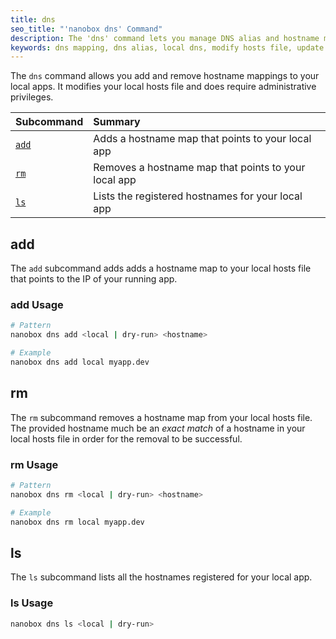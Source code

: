 ```yaml
---
title: dns
seo_title: "'nanobox dns' Command"
description: The 'dns' command lets you manage DNS alias and hostname mappings to local apps.
keywords: dns mapping, dns alias, local dns, modify hosts file, update /etc/hosts
---
```


The `dns` command allows you add and remove hostname mappings to your local apps. It modifies
your local hosts file and does require administrative privileges.

| Subcommand          | Summary                                              |
|:--------------------|:-----------------------------------------------------|
| [`add`](#add)       | Adds a hostname map that points to your local app    |
| [`rm`](#rm)         | Removes a hostname map that points to your local app |
| [`ls`](#ls)         | Lists the registered hostnames for your local app    |

## add
The `add` subcommand adds adds a hostname map to your local hosts file that points to the IP of your running app.

### add Usage
```bash
# Pattern
nanobox dns add <local | dry-run> <hostname>

# Example
nanobox dns add local myapp.dev
```

## rm
The `rm` subcommand removes a hostname map from your local hosts file. The provided hostname much be an *exact match* of a hostname in your local hosts file in order for the removal to be successful.

### rm Usage
```bash
# Pattern
nanobox dns rm <local | dry-run> <hostname>

# Example
nanobox dns rm local myapp.dev
```

## ls
The `ls` subcommand lists all the hostnames registered for your local app.

### ls Usage
```bash
nanobox dns ls <local | dry-run>
```
